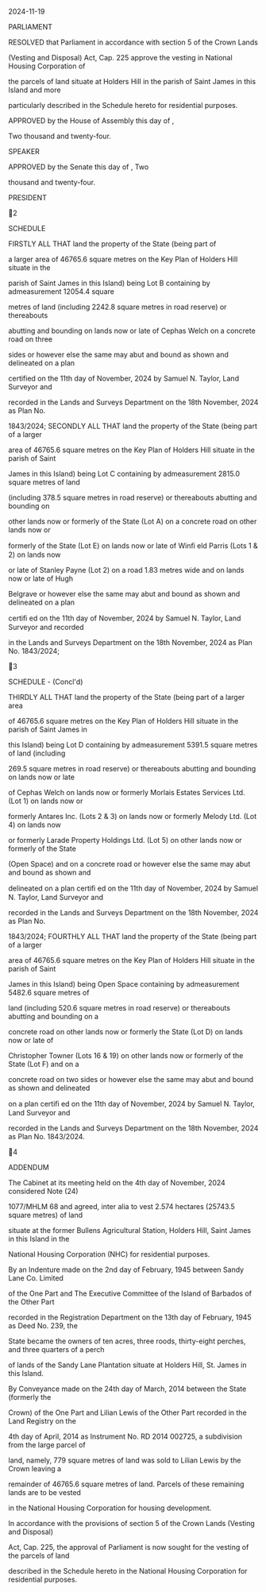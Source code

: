 2024-11-19

PARLIAMENT

RESOLVED that Parliament in accordance with section 5 of the Crown Lands

(Vesting and Disposal) Act, Cap. 225 approve the vesting in National Housing Corporation of

the parcels of land situate at Holders Hill in the parish of Saint James in this Island and more

particularly described in the Schedule hereto for residential purposes.

APPROVED by the House of Assembly this                  day of                                              ,

Two thousand and twenty-four.

SPEAKER

APPROVED by the Senate this              day of                          , Two

thousand and twenty-four.

PRESIDENT

2

SCHEDULE

FIRSTLY  ALL  THAT  land  the  property  of  the  State  (being  part  of

a  larger  area  of  46765.6  square  metres  on  the  Key  Plan  of  Holders  Hill  situate  in  the

parish of Saint James in this Island) being Lot B containing by admeasurement 12054.4 square

metres  of  land  (including  2242.8  square  metres  in  road  reserve)  or  thereabouts

abutting  and  bounding  on  lands  now  or  late  of  Cephas  Welch  on  a  concrete  road  on  three

sides  or  however  else  the  same  may  abut  and  bound  as  shown  and  delineated  on  a  plan

certified  on  the  11th  day  of  November,  2024  by  Samuel  N.  Taylor,  Land  Surveyor  and

recorded  in  the  Lands  and  Surveys  Department  on  the  18th November,  2024  as  Plan  No.

1843/2024;  SECONDLY ALL  THAT  land  the  property  of  the  State  (being  part  of  a  larger

area of 46765.6 square metres on the Key Plan of Holders Hill situate in the parish of Saint

James in this Island) being Lot C containing by admeasurement 2815.0 square metres of land

(including  378.5  square  metres  in  road  reserve)  or  thereabouts  abutting  and  bounding  on

other  lands  now  or  formerly  of  the  State  (Lot A)  on  a  concrete  road  on  other  lands  now  or

formerly of the State (Lot E) on lands now or late of Winﬁ eld Parris (Lots 1 & 2) on lands now

or late of Stanley Payne (Lot 2) on a road 1.83 metres wide and on lands now or late of Hugh

Belgrave  or  however  else  the  same  may  abut  and  bound  as  shown  and  delineated  on  a  plan

certiﬁ ed on the 11th day of November, 2024 by Samuel N. Taylor, Land Surveyor and recorded

in  the  Lands  and  Surveys  Department  on  the  18th November,  2024  as  Plan  No.  1843/2024;

3

SCHEDULE - (Concl'd)

THIRDLY ALL THAT land the property of the State (being part of a larger area

of 46765.6 square metres on the Key Plan of Holders Hill situate in the parish of Saint James in

this Island) being Lot D containing by admeasurement 5391.5 square metres of land (including

269.5 square metres in road reserve) or thereabouts abutting and bounding on lands now or late

of Cephas Welch on lands now or formerly Morlais Estates Services Ltd. (Lot 1) on lands now or

formerly Antares Inc. (Lots 2 & 3) on lands now or formerly Melody Ltd. (Lot 4) on lands now

or formerly Larade Property Holdings Ltd. (Lot 5) on other lands now or formerly of the State

(Open Space) and on a concrete road or however else the same may abut and bound as shown and

delineated on a plan certiﬁ ed on the 11th day of November, 2024 by Samuel N. Taylor, Land Surveyor and

recorded  in  the  Lands  and  Surveys  Department  on  the  18th  November,  2024  as  Plan  No.

1843/2024;  FOURTHLY ALL  THAT  land  the  property  of  the  State  (being  part  of  a  larger

area  of  46765.6  square  metres  on  the  Key  Plan  of  Holders  Hill  situate  in  the  parish  of  Saint

James in this Island) being Open Space containing by admeasurement 5482.6 square metres of

land (including 520.6 square metres in road reserve) or thereabouts abutting and bounding on a

concrete  road  on  other  lands  now  or  formerly  the  State  (Lot  D)  on  lands  now  or  late  of

Christopher Towner (Lots 16 & 19) on other lands now or formerly of the State (Lot F) and on a

concrete road on two sides or however else the same may abut and bound as shown and delineated

on a plan certiﬁ ed on the 11th day of November, 2024 by Samuel N. Taylor, Land Surveyor and

recorded in the Lands and Surveys Department on the 18th November, 2024 as Plan No. 1843/2024.

4

ADDENDUM

 The Cabinet at its meeting held on the 4th day of November, 2024 considered Note (24)

1077/MHLM 68 and agreed, inter alia to vest 2.574 hectares (25743.5 square metres) of land

situate at the former Bullens Agricultural Station, Holders Hill, Saint James in this Island in the

National Housing Corporation (NHC) for residential purposes.

By an Indenture made on the 2nd day of February, 1945 between Sandy Lane Co. Limited

of  the  One  Part  and  The  Executive  Committee  of  the  Island  of  Barbados  of  the  Other  Part

recorded in the Registration Department on the 13th day of February, 1945 as Deed No. 239, the

State became the owners of ten acres, three roods, thirty-eight perches, and three quarters of a perch

of lands of the Sandy Lane Plantation situate at Holders Hill, St. James in this Island.

By Conveyance made on the 24th day of March, 2014 between the State (formerly the

Crown) of the One Part and Lilian Lewis of the Other Part recorded in the Land Registry on the

4th day of April, 2014 as Instrument No. RD 2014 002725, a subdivision from the large parcel of

land,  namely,  779  square  metres  of  land  was  sold  to  Lilian  Lewis  by  the  Crown  leaving  a

remainder of 46765.6 square metres of land. Parcels of these remaining lands are to be vested

in the National Housing Corporation for housing development.

In accordance with the provisions of section 5 of the Crown Lands (Vesting and Disposal)

Act, Cap. 225, the approval of Parliament is now sought for the vesting of the parcels of land

described in the Schedule hereto in the National Housing Corporation for residential purposes.

